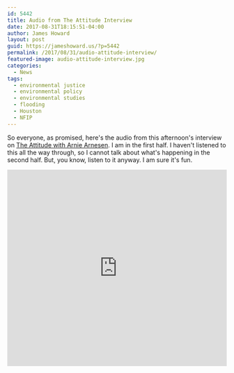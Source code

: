 ```yaml
---
id: 5442
title: Audio from The Attitude Interview
date: 2017-08-31T18:15:51-04:00
author: James Howard
layout: post
guid: https://jameshoward.us/?p=5442
permalink: /2017/08/31/audio-attitude-interview/
featured-image: audio-attitude-interview.jpg
categories:
  - News
tags:
  - environmental justice
  - environmental policy
  - environmental studies
  - flooding
  - Houston
  - NFIP
---
```

So everyone, as promised, here's the audio from this afternoon's
interview on [The Attitude with Arnie
Arnesen](www.wnhnfm.org/programs-2/attitude-w-arnie-arnesen/).  I
am in the first half.  I haven't listened to this all the way
through, so I cannot talk about what's happening in the second half.
But, you know, listen to it anyway.  I am sure it's fun.

<iframe width="100%" height="450" scrolling="no" frameborder="no" src="https://w.soundcloud.com/player/?url=https%3A//api.soundcloud.com/tracks/340370201&amp;color=ff5500&amp;auto_play=false&amp;hide_related=false&amp;show_comments=true&amp;show_user=true&amp;show_reposts=false&amp;visual=true"></iframe>
